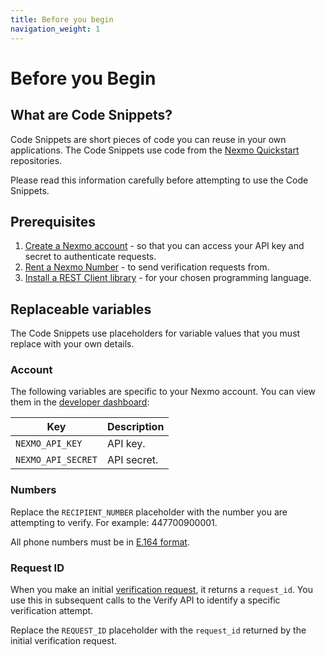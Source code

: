 ```yaml
---
title: Before you begin
navigation_weight: 1
---
```


# Before you Begin

## What are Code Snippets?

Code Snippets are short pieces of code you can reuse in your own applications.
The Code Snippets use code from the [Nexmo Quickstart](https://github.com/nexmo-community) repositories.

Please read this information carefully before attempting to use the Code Snippets.  

## Prerequisites

1. [Create a Nexmo account](/account/guides/management#create-and-configure-a-nexmo-account) - so that you can access your API key and secret to authenticate requests.
2. [Rent a Nexmo Number](/account/guides/numbers#rent-virtual-numbers) - to send verification requests from.
3. [Install a REST Client library](/tools) - for your chosen programming language.

## Replaceable variables

The Code Snippets use placeholders for variable values that you must replace with your own details.

### Account

The following variables are specific to your Nexmo account. You can view them in the [developer dashboard](https://dashboard.nexmo.com/):

Key |	Description
-- | --
`NEXMO_API_KEY` | API key.
`NEXMO_API_SECRET` | API secret.

### Numbers

Replace the `RECIPIENT_NUMBER` placeholder with the number you are attempting to verify. For example: 447700900001.

All phone numbers must be in [E.164 format](/concepts/guides/glossary#e-164-format).

### Request ID

When you make an initial [verification request](/verify/code-snippets/send-verify-request), it returns a `request_id`. You use this in subsequent calls to the Verify API to identify a specific verification attempt.

Replace the `REQUEST_ID` placeholder with the `request_id` returned by the initial verification request.
